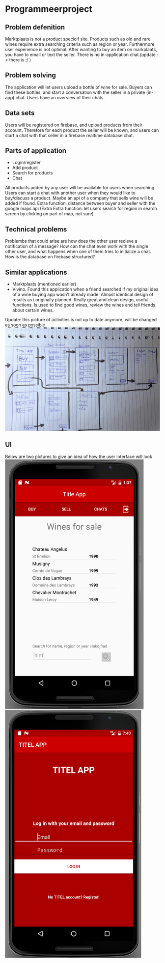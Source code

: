 # Programmeerproject

## Problem defenition
Marktplaats is not a product specicif site. Products such as old and rare wines require extra searching criteria such as region or year. Furthermore user experience is not optimal. After wanting to buy an item on markplaats, you have to email or text the seller. There is no in-application chat.(update -> there is :/ )

## Problem solving
The application will let users upload a bottle of wine for sale. Buyers can find these bottles, and start a conversation with the seller in a private (in-app) chat. Users have an overview of their chats. 

## Data sets
Users will be registered on firebase, and upload products from their account. Therefore for each product the seller will be known, and users can start a chat with that seller in a firebase realtime database chat. 

## Parts of application
* Login/register
* Add product 
* Search for products
* Chat

All products added by any user will be available for users when searching. Users can start a chat with another user when they would like to buy/discuss a product. 
Maybe an api of a company that sells wine will be added if found.
Extra function: distance between buyer and seller with the google maps api
(Extra Extra function: let users search for region in search screen by clicking on part of map, not sure)

## Technical problems
Problembs that could arise are how does the other user recieve a notification of a message? How can the chat even work with the single other user, and what happens when one of them tries to initialize a chat. How is the database on firebase structured?

## Similar applications
* Marktplaats (mentioned earlier)
* Vivino. Found this application when a friend searched if my original idea of a wine buying app wasn't already made. Almost identical design of results as i originally planned. Really great and clean design, useful functions. Is used to find good wines, review the wines and tell friends about certain wines.

Update: this picture of activities is not up to date anymore, will be changed as soon as possible
![alt tag](https://github.com/koenzijlstra/Programmeerproject/blob/master/docs/PP_eerste_opzet.jpg)

## UI
Below are two pictures to give an idea of how the user interface will look
![alt tag](https://github.com/koenzijlstra/WineRetry/blob/master/docs/For%20sale%2C%20dinsdagmiddag%2017.PNG)
![alt tag](https://github.com/koenzijlstra/WineRetry/blob/master/docs/loginvrijdag.PNG)




